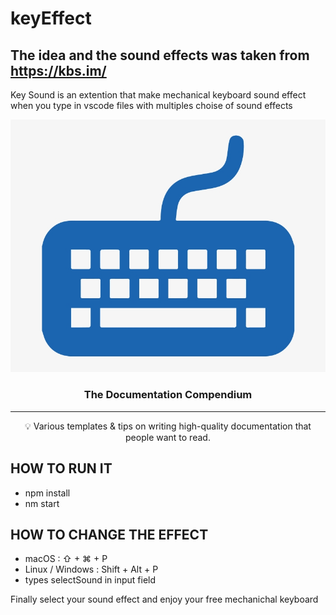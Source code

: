 # keyEffect
## The idea and the sound effects was taken from https://kbs.im/
Key Sound is an extention that make mechanical keyboard sound effect when you type in vscode files with multiples choise of sound effects

<p align="center">
 <img src="icon.png" alt="The Documentation Compendium"></a>
</p>

<h3 align="center">The Documentation Compendium</h3>

<div align="center">

 
</div>

---

<p align = "center">💡 Various templates & tips on writing high-quality documentation that people want to read.</p>


## HOW TO RUN IT
- npm install
- nm start

## HOW TO CHANGE THE EFFECT
- macOS : ⇧ + ⌘ + P
- Linux / Windows : Shift + Alt + P
- types selectSound in input field

Finally select your sound effect and enjoy your free mechanichal keyboard


 

